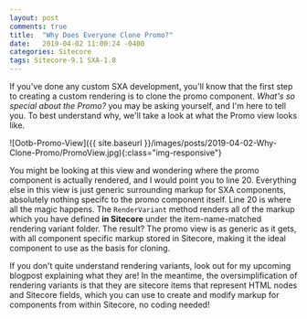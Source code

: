 ```yaml
---
layout: post
comments: true
title:  "Why Does Everyone Clone Promo?"
date:   2019-04-02 11:00:24 -0400
categories: Sitecore
tags: Sitecore-9.1 SXA-1.8
---
```

If you've done any custom SXA development, you'll know that the first step to creating a custom rendering is to clone the promo component. *What's so special about the Promo?* you may be asking yourself, and I'm here to tell you. To best understand why, we'll take a look at what the Promo view looks like.


![Ootb-Promo-View]({{ site.baseurl }}/images/posts/2019-04-02-Why-Clone-Promo/PromoView.jpg){:class="img-responsive"}

You might be looking at this view and wondering where the promo component is actually rendered, and I would point you to line 20. Everything else in this view is just generic surrounding markup for SXA components, absolutely nothing specifc to the promo component itself. Line 20 is where all the magic happens. The `RenderVariant` method renders all of the markup which you have defined **in Sitecore** under the item-name-matched rendering variant folder. The result? The promo view is as generic as it gets, with all component specific markup stored in Sitecore, making it the ideal component to use as the basis for cloning.

If you don't quite understand rendering variants, look out for my upcoming blogpost explaining what they are! In the meantime, the oversimplification of rendering variants is that they are sitecore items that represent HTML nodes and Sitecore fields, which you can use to create and modify markup for components from within Sitecore, no coding needed!
